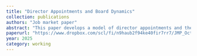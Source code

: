```yaml
---
title: "Director Appointments and Board Dynamics"
collection: publications
authors: "Job market paper"
abstract: "This paper develops a model of director appointments and their impact on firm value. A new appointee can bring new ideas to the incumbent board and change the direction of the firm; CEOs may anticipate their arrival and set board agendas. The model features two frictions: CEO moral hazard and costs that directors face when opposing the CEO. Shareholders may rationally avoid appointing the best available candidate to deter value-destroying projects, as there is a trade-off between appointing this candidate, who adds the most value through new ideas, versus appointing a lower-quality director who prevents value destruction. These results provide novel predictions on director appointments and a positive benchmark for interpreting the effects of director appointments."
paperurl: "https://www.dropbox.com/scl/fi/n9haub2f94ke40fir7rr7/JMP_October2025.pdf?rlkey=rmmflrxph3b1hvpg4mo56izwv&st=mev8vocf&dl=0"
year: 2025
category: working
---
```



